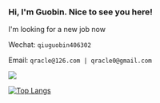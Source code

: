 ### Hi, I'm Guobin. Nice to see you here!

I'm looking for a new job now

Wechat: `qiuguobin406302`

Email: `qracle@126.com | qracle0@gmail.com`

<img src="https://github-readme-stats.vercel.app/api?username=guobinqiu" />

[![Top Langs](https://github-readme-stats.vercel.app/api/top-langs/?username=guobinqiu&langs_count=10&&hide_progress=true)](https://github.com/guobinqiu/github-readme-stats)


